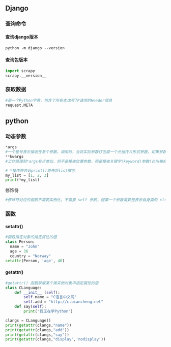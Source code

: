 ## Django

### 查询命令

#### 查询django版本

```shell
python -m django --version
```

#### 查询包版本

```python
import scrapy
scrapy.__version__
```

### 获取数据

```python
#是一个Python字典，包含了所有本次HTTP请求的Header信息
request.META 
```

## python

### 动态参数

```python
*args
#一个星号表示接收任意个参数。调用时，会将实际参数打包成一个元组传入形式参数。如果参数是个列表，会将整个列表当做一个参数传入
**kwargs
#工作原理和*args有点类似，但不是接收位置参数，而是接收关键字(keyword)参数(也叫被命名的参数)

# *操作符告诉print()首先将list解包
my_list = [1, 2, 3]
print(*my_list)
```

修饰符

```python
#修饰符对应的函数不需要实例化，不需要 self 参数，但第一个参数需要是表示自身类的 cls 参数，可以来调用类的属性，类的方法，实例化对象等。
```

### 函数

#### setattr() 

```python
#函数指定对象的指定属性的值
class Person:
  name = "John"
  age = 36
  country = "Norway"
setattr(Person, 'age', 40)
```

#### getattr() 

```python
#getattr() 函数获取某个类实例对象中指定属性的值
class CLanguage:
    def __init__ (self):
        self.name = "C语言中文网"
        self.add = "http://c.biancheng.net"
    def say(self):
        print("我正在学Python")

clangs = CLanguage()
print(getattr(clangs,"name"))
print(getattr(clangs,"add"))
print(getattr(clangs,"say"))
print(getattr(clangs,"display",'nodisplay'))
```